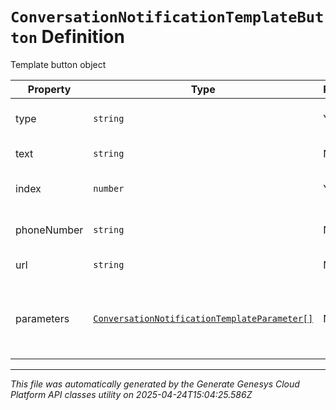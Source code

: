 # `ConversationNotificationTemplateButton` Definition

Template button object

| Property | Type | Required | Description |
|----------|------|----------|-------------|
| type | `string` | Yes | Specifies the type of the button. |
| text | `string` | No | Button text message. |
| index | `number` | Yes | index of the button in the list. |
| phoneNumber | `string` | No | Button phone number. |
| url | `string` | No | Button URL link. |
| parameters | [`ConversationNotificationTemplateParameter[]`](conversationnotificationtemplateparameter-definition.md) | No | Template parameters for placeholders in the button. |

---

*This file was automatically generated by the Generate Genesys Cloud Platform API classes utility on 2025-04-24T15:04:25.586Z*